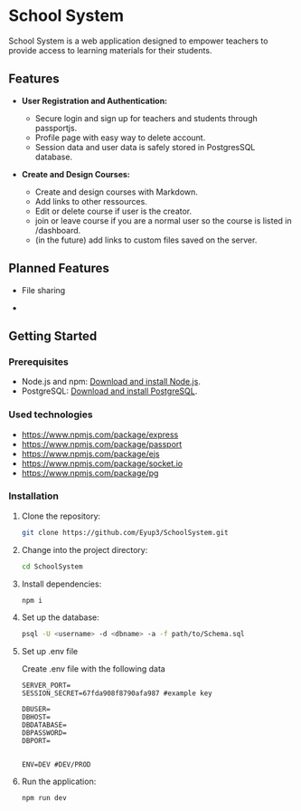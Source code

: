 # School System

School System is a web application designed to empower teachers to provide access to learning materials for their students.

## Features

- **User Registration and Authentication:**
  - Secure login and sign up for teachers and students through passportjs. 
  - Profile page with easy way to delete account.
  - Session data and user data is safely stored in PostgresSQL database.

- **Create and Design Courses:**
  - Create and design courses with Markdown.
  - Add links to other ressources.
  - Edit or delete course if user is the creator.
  - join or leave course if you are a normal user so the course is listed in /dashboard.
  - (in the future) add links to custom files saved on the server.
 

## Planned Features 
- File sharing

- 
## Getting Started

### Prerequisites

- Node.js and npm: [Download and install Node.js](https://nodejs.org/).
- PostgreSQL: [Download and install PostgreSQL](https://www.postgresql.org/).

### Used technologies
- https://www.npmjs.com/package/express
- https://www.npmjs.com/package/passport
- https://www.npmjs.com/package/ejs
- https://www.npmjs.com/package/socket.io
- https://www.npmjs.com/package/pg
  
### Installation

1. Clone the repository:

   ```bash
   git clone https://github.com/Eyup3/SchoolSystem.git
   ```

1. Change into the project directory:

    ```bash
    cd SchoolSystem
    ```


1. Install dependencies:

    ```bash
    npm i
    ```


1. Set up the database:
    ```bash
    psql -U <username> -d <dbname> -a -f path/to/Schema.sql
    ```

1. Set up .env file

    Create .env file with the following data

    ```
    SERVER_PORT=
    SESSION_SECRET=67fda908f8790afa987 #example key

    DBUSER=
    DBHOST=
    DBDATABASE=
    DBPASSWORD=
    DBPORT=


    ENV=DEV #DEV/PROD
    ```


1. Run the application:

    ```bash
    npm run dev
    ```
